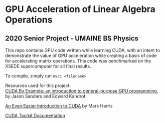 # GPU Acceleration of Linear Algebra Operations
## 2020 Senior Project - UMAINE BS Physics

This repo contains GPU code written while learning CUDA, with an intent to demonstrate the value of GPU acceleration while creating a basis of code for accelerating matrix operations.
This code was benchmarked on the XSEDE supercomputer for all final results.

To compile, simply run `nvcc <filename>`

Resources used for this project:\
[CUDA By Example: an introduction to general-purpose GPU programming](https://developer.download.nvidia.com/books/cuda-by-example/cuda-by-example-sample.pdf), by Jason Sanders and Edward Kandrot

[An Even Easier Introduction to CUDA](https://developer.nvidia.com/blog/even-easier-introduction-cuda/) by Mark Harris

[CUDA Toolkit Documentation](https://docs.nvidia.com/cuda/cuda-c-programming-guide/index.html#c-language-extensions)